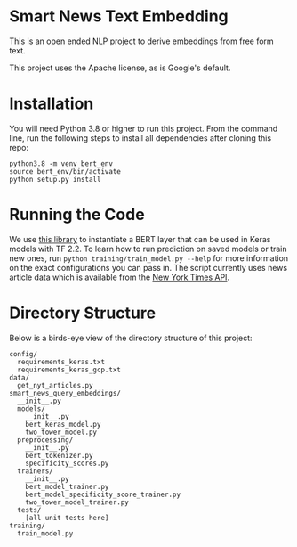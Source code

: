 # Smart News Text Embedding

This is an open ended NLP project to derive embeddings from free form text.

This project uses the Apache license, as is Google's default.

# Installation

You will need Python 3.8 or higher to run this project. From the command line, run the following steps to install all dependencies after cloning this repo:

```
python3.8 -m venv bert_env
source bert_env/bin/activate
python setup.py install
```

# Running the Code

We use [this library](https://pypi.org/project/bert-for-tf2/) to instantiate a BERT layer that can be used in Keras models with TF 2.2. To learn how to run prediction on saved models or train new ones, run `python training/train_model.py --help` for more information on the exact configurations you can pass in. The script currently uses news article data which is available from the [New York Times API](https://developer.nytimes.com/).

# Directory Structure

Below is a birds-eye view of the directory structure of this project:

```
config/
  requirements_keras.txt
  requirements_keras_gcp.txt
data/
  get_nyt_articles.py
smart_news_query_embeddings/
  __init__.py
  models/
    __init__.py
    bert_keras_model.py
    two_tower_model.py
  preprocessing/
    __init__.py
    bert_tokenizer.py
    specificity_scores.py
  trainers/
    __init__.py
    bert_model_trainer.py
    bert_model_specificity_score_trainer.py
    two_tower_model_trainer.py
  tests/
    [all unit tests here]
training/
  train_model.py
```
